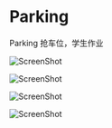 Parking
=======
Parking 抢车位，学生作业

![ScreenShot](https://raw.github.com/TonnyTao/Parking/master/ScreenShot/1.png)

![ScreenShot](https://raw.github.com/TonnyTao/Parking/master/ScreenShot/2.png)

![ScreenShot](https://raw.github.com/TonnyTao/Parking/master/ScreenShot/3.png)

![ScreenShot](https://raw.github.com/TonnyTao/Parking/master/ScreenShot/4.png)
